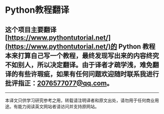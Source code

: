 # Python教程翻译
**这个项目主要翻译[https://www.pythontutorial.net/](https://www.pythontutorial.net/)的 Python 教程**
本来打算自己写一个教程，最终发现写出来的内容终究不如别人，所以决定翻译。由于译者才疏学浅，难免翻译的有些许瑕疵，如果有任何问题欢迎随时联系我进行批评指正：2076577077@qq.com。
---
---
本译文只供学习研究参考之用，转载请注明译者和原文出处，请勿用于任何商业用途。有能力阅读英文网站者请访问并支持原网站。
